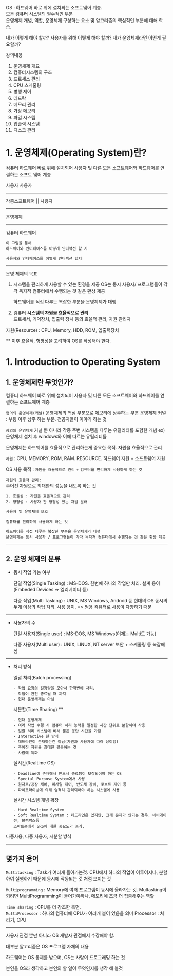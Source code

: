 OS : 하드웨어 바로 위에 설치되는 소프트웨어 계층.  
모든 컴퓨터 시스템의 필수적인 부분  
운영체제 개념, 역할, 운영체제 구성하는 요소 및 알고리즘의 핵심적인 부분에 대해 학습.  

내가 어떻게 해야 할까? 사용자를 위해 어떻게 해야 할까? 내가 운영체제라면 어떤게 필요할까?

강의내용
1.  운영체제 개요
2.  컴퓨터시스템의 구조
3.  프로세스 관리
4.  CPU 스케줄링
5.  병행 제어
6.  데드락
7.  메모리 관리
8.  가상 메모리
9.  파일 시스템
10. 입출력 시스템
11. 디스크 관리

# 1. 운영체제(Operating System)란?
컴퓨터 하드웨어 바로 위에 설치되어 사용자 및 다른 모든 소프트웨어와 하드웨어를 연결하는 소프트 웨어 계층

사용자  사용자  
***
각종소프트웨어 || 사용자
***
운영체제
***
컴퓨터 하드웨어

    이 그림을 통해
    하드웨어와 인터페이스를 어떻게 인터랙션 할 지

    사용자와 인터페이스를 어떻게 인터렉션 할지

***
운영 체제의 목표
1. 시스템을 편리하게 사용할 수 있는 환경을 제공
    OS는 동시 사용자/ 프로그램들이 각각 독자적 컴퓨터에서 수행되는 것 같은 환상 제공

    하드웨어를 직접 다루는 복잡한 부분을 운영체제가 대행

2. 컴퓨터 **시스템의 자원을 효율적으로 관리**  
프로세서, 기억장치, 입출력 장치 등의 효율적 관리, 자원 관리자

자원(Resource) : CPU, Memory, HDD, ROM, 입출력장치

** 이후 효율적, 형평성을 고려하여 OS를 작성해야 한다.

# 1. Introduction to Operating System
## 1. 운영체제란 무엇인가?
컴퓨터 하드웨어 바로 위에 설치되어 사용자 및 다른 모든 소프트웨어와 하드웨어를 연결하는 소프트웨어 계층

`협의의 운영체제(커널)`
    운영체제의 핵심 부분으로 메모리에 상주하는 부분
    운영체제 커널 : 부팅 이후 상주 하는 부분.
    전공자들이 이야기 하는 것

`광의의 운영체제`
    커널 뿐 아니라 각종 주변 시스템을 다루는 유틸리티를 포함한 개념
    ex) 운영체제 설치 후 windows와 이에 따르는 유틸리티들

운영체제는 하드웨어를 효율적으로 관리하는게 중요한 목적. 자원을 효율적으로 관리

`자원` : CPU, MEMORY, ROM, RAM. RESOURCE. 하드웨어 자원 + 소프트웨어 자원

OS 사용 목적 : `자원을 효율적으로 관리` + `컴퓨터를 편리하게 사용하게 하는 것`

`자원의 효율적 관리` :   
주어진 자원으로 최대한의 성능을 내도록 하는 것

    1. 효율성 : 자원을 효율적으로 관리
    2. 형평성 : 사용자 간 형평성 있는 자원 분배

`사용자 및 운영체제 보호`

`컴퓨터를 편리하게 사용하게 하는 것`

    하드웨어를 직접 다루는 복잡한 부분을 운영체제가 대행
    운영체제는 동시 사용자 / 프로그램들이 각각 독자적 컴퓨터에서 수행되는 것 같은 환상 제공
***
## 2. 운영 체제의 분류
*   동시 작업 가능 여부

    단일 작업(Single Tasking) : MS-DOS. 한번에 하나의 작업만 처리. 설계 용이 (Embeded Devices => 엘리베이터 등)

    다중 작업(Multi Tasking) : UNIX, MS Windows, Android 등 현대의 OS
    동시의 두개 이상의 작업 처리. 사용 용이. => 범용 컴퓨터로 사용이 다양하기 때문
***
*   사용자의 수

    단일 사용자(Single user) : MS-DOS, MS Windows(이제는 Multi도 가능)

    다중 사용자(Multi user) : UNIX, LINUX, NT server
    보안 + 스케줄링 등 복잡해짐
***
*   처리 방식

    일괄 처리(Batch processing)  

        - 작업 요청의 일정량을 모아서 한꺼번에 처리.  
        - 작업이 완전 종료될 때 까지  
        - 현대 운영체제는 아님  

    시분할(Time Sharing) **

        - 현대 운영체제
        - 여러 작업 수행 시 컴퓨터 처리 능력을 일정한 시간 단위로 분할하여 사용
        - 일괄 처리 시스템에 비해 짧은 응답 시간을 가짐
        - Interactive 한 방식
        - 데드라인이 존재하는건 아님(자원과 사용자에 따라 상이함)
        - 주어진 자원을 최대한 활용하는 것
        - 사람에 특화  

    실시간(Realtime OS)  

        - Deadline이 존재해서 반드시 종료됨이 보장되어야 하는 OS
        - Special Purpose System에서 사용
        - 원자로/공장 제어, 미사일 제어, 반도체 장비, 로보트 제어 등
        - 파이프라이닝에 의해 엄격히 관리되어야 하는 시스템에 사용

    실시간 시스템 개념 확장

        - Hard Realtime System
        - Soft Realtime System : 데드라인은 있지만, 크게 문제가 안되는 경우. 네비게이션, 블랙박스등
        스마트폰에서 SRS에 대한 중요도가 증가.


다중사용, 다중 사용자, 시분할 방식
***
## 몇가지 용어
`Multitasking` : Task가 여러개 돌아가는것. CPU에서 하나의 작업이 이루어지나, 분할하여 실행하기 때문에 동시에 작동되는 것 처럼 보이는 것  

`Multiprogramming` : Memory에 여러 프로그램이 동시에 올라가는 것. Multasking이 되려면 MultiProgramming이 들어가야하나, 메모리에 조금 더 집중해주는 역할  

`Time sharing` : CPU를 더 강조한 측면.  
`MultiProcessor`  : 하나의 컴퓨터에 CPU가 여러개 붙어 있음을 의미
Processor : 처리기, CPU
***
사용자 관점 뿐만 아니라 OS 개발자 관점에서 수강해야 함.  

대부분 알고리즘은 OS 프로그램 자체의 내용  

하드웨어는 OS 통제를 받으며, OS는 사람이 프로그래밍 하는 것  

본인을 OS라 생각하고 본인의 할 일이 무엇인지를 생각 해 볼것
